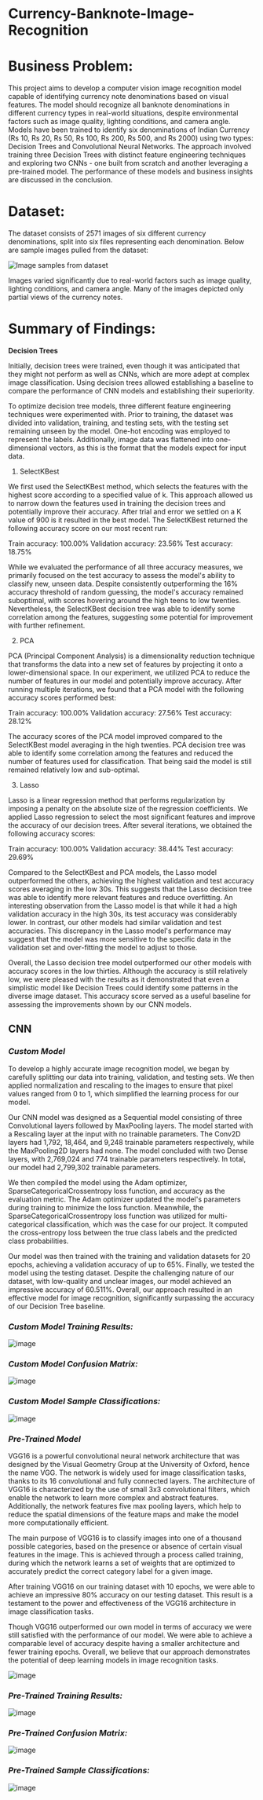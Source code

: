 # Currency-Banknote-Image-Recognition

# Business Problem:

This project aims to develop a computer vision image recognition model capable of identifying currency note denominations based on visual features. The model should recognize all banknote denominations in different currency types in real-world situations, despite environmental factors such as image quality, lighting conditions, and camera angle. Models have been trained to identify six denominations of Indian Currency (Rs 10, Rs 20, Rs 50, Rs 100, Rs 200, Rs 500, and Rs 2000) using two types: Decision Trees and Convolutional Neural Networks. The approach involved training three Decision Trees with distinct feature engineering techniques and exploring two CNNs - one built from scratch and another leveraging a pre-trained model. The performance of these models and business insights are discussed in the conclusion.

# Dataset:

The dataset consists of 2571 images of six different currency denominations, split into six files representing each denomination. Below are sample images pulled from the dataset:

![Image samples from dataset](https://user-images.githubusercontent.com/40481691/235971927-7260103b-cee4-44e3-ba53-e1cddef04358.png)

Images varied significantly due to real-world factors such as image quality, lighting conditions, and camera angle. Many of the images depicted only partial views of the currency notes.

# Summary of Findings:


**Decision Trees**

Initially, decision trees were trained, even though it was anticipated that they might not perform as well as CNNs, which are more adept at complex image classification. Using decision trees allowed establishing a baseline to compare the performance of CNN models and establishing their superiority.

To optimize decision tree models, three different feature engineering techniques were experimented with. Prior to training, the dataset was divided into validation, training, and testing sets, with the testing set remaining unseen by the model. One-hot encoding was employed to represent the labels. Additionally, image data was flattened into one-dimensional vectors, as this is the format that the models expect for input data.


1.   SelectKBest


We first used the SelectKBest method, which selects the features with the highest score according to a specified value of k. This approach allowed us to narrow down the features used in training the decision trees and potentially improve their accuracy. After trial and error we settled on a K value of 900 is it resulted in the best model. The SelectKBest returned the following accuracy score on our most recent run: 

Train accuracy: 100.00%
Validation accuracy: 23.56%
Test accuracy: 18.75%

While we evaluated the performance of all three accuracy measures, we primarily focused on the test accuracy to assess the model's ability to classify new, unseen data. Despite consistently outperforming the 16% accuracy threshold of random guessing, the model's accuracy remained suboptimal, with scores hovering around the high teens to low twenties. Nevertheless, the SelectKBest decision tree was able to identify some correlation among the features, suggesting some potential for improvement with further refinement.

2.   PCA

PCA (Principal Component Analysis) is a dimensionality reduction technique that transforms the data into a new set of features by projecting it onto a lower-dimensional space. In our experiment, we utilized PCA to reduce the number of features in our model and potentially improve accuracy. After running multiple iterations, we found that a PCA model with the following accuracy scores performed best:

Train accuracy: 100.00%
Validation accuracy: 27.56%
Test accuracy: 28.12%

The accuracy scores of the PCA model improved compared to the SelectKBest model averaging in the high twenties. PCA decision tree was able to identify some correlation among the features and reduced the number of features used for classification. That being said the model is still remained relatively low and sub-optimal.

3.   Lasso

Lasso is a linear regression method that performs regularization by imposing a penalty on the absolute size of the regression coefficients. We applied Lasso regression to select the most significant features and improve the accuracy of our decision trees. After several iterations, we obtained the following accuracy scores:

Train accuracy: 100.00%
Validation accuracy: 38.44%
Test accuracy: 29.69%

Compared to the SelectKBest and PCA models, the Lasso model outperformed the others, achieving the highest validation and test accuracy scores averaging in the low 30s. This suggests that the Lasso decision tree was able to identify more relevant features and reduce overfitting. An interesting observation from the Lasso model is that while it had a high validation accuracy in the high 30s, its test accuracy was considerably lower. In contrast, our other models had similar validation and test accuracies. This discrepancy in the Lasso model's performance may suggest that the model was more sensitive to the specific data in the validation set and over-fitting the model to adjust to those. 



Overall, the Lasso decision tree model outperformed our other models with accuracy scores in the low thirties. Although the accuracy is still relatively low, we were pleased with the results as it demonstrated that even a simplistic model like Decision Trees could identify some patterns in the diverse image dataset. This accuracy score served as a useful baseline for assessing the improvements shown by our CNN models.


## **CNN**

### ***Custom Model***

To develop a highly accurate image recognition model, we began by carefully splitting our data into training, validation, and testing sets. We then applied normalization and rescaling to the images to ensure that pixel values ranged from 0 to 1, which simplified the learning process for our model.

Our CNN model was designed as a Sequential model consisting of three Convolutional layers followed by MaxPooling layers. The model started with a Rescaling layer at the input with no trainable parameters. The Conv2D layers had 1,792, 18,464, and 9,248 trainable parameters respectively, while the MaxPooling2D layers had none. The model concluded with two Dense layers, with 2,769,024 and 774 trainable parameters respectively. In total, our model had 2,799,302 trainable parameters.

We then compiled the model using the Adam optimizer, SparseCategoricalCrossentropy loss function, and accuracy as the evaluation metric. The Adam optimizer updated the model's parameters during training to minimize the loss function. Meanwhile, the SparseCategoricalCrossentropy loss function was utilized for multi-categorical classification, which was the case for our project. It computed the cross-entropy loss between the true class labels and the predicted class probabilities.

Our model was then trained with the training and validation datasets for 20 epochs, achieving a validation accuracy of up to 65%. Finally, we tested the model using the testing dataset. Despite the challenging nature of our dataset, with low-quality and unclear images, our model achieved an impressive accuracy of 60.511%. Overall, our approach resulted in an effective model for image recognition, significantly surpassing the accuracy of our Decision Tree baseline.

### ***Custom Model Training Results:***

![image](https://user-images.githubusercontent.com/40481691/235975536-7249f62a-2365-40f8-9cc7-430cc882c414.png)

### ***Custom Model Confusion Matrix:***

![image](https://user-images.githubusercontent.com/40481691/235975182-41d68f27-6d84-46e4-b671-0ecb1fe1051a.png)

### ***Custom Model Sample Classifications:***

![image](https://user-images.githubusercontent.com/40481691/235975318-9c92f18c-a333-43d9-82f0-470f07b7100b.png)






### ***Pre-Trained Model***
VGG16 is a powerful convolutional neural network architecture that was designed by the Visual Geometry Group at the University of Oxford, hence the name VGG. The network is widely used for image classification tasks, thanks to its 16 convolutional and fully connected layers. The architecture of VGG16 is characterized by the use of small 3x3 convolutional filters, which enable the network to learn more complex and abstract features. Additionally, the network features five max pooling layers, which help to reduce the spatial dimensions of the feature maps and make the model more computationally efficient.

The main purpose of VGG16 is to classify images into one of a thousand possible categories, based on the presence or absence of certain visual features in the image. This is achieved through a process called training, during which the network learns a set of weights that are optimized to accurately predict the correct category label for a given image.

After training VGG16 on our training dataset with 10 epochs, we were able to achieve an impressive 80% accuracy on our testing dataset. This result is a testament to the power and effectiveness of the VGG16 architecture in image classification tasks.

Though VGG16 outperformed our own model in terms of accuracy we were still satisfied with the performance of our model. We were able to achieve a comparable level of accuracy despite having a smaller architecture and fewer training epochs. Overall, we believe that our approach demonstrates the potential of deep learning models in image recognition tasks.

![image](https://user-images.githubusercontent.com/40481691/235974824-de4d5eab-34da-4ca1-86ab-4a6490a53595.png)


### ***Pre-Trained Training Results:***

![image](https://user-images.githubusercontent.com/40481691/235975683-7ca00a5d-e409-48f9-9c17-94458b346cfe.png)

### ***Pre-Trained Confusion Matrix:***

![image](https://user-images.githubusercontent.com/40481691/235975770-a2fc583d-4388-4cd9-bcbc-73bc5cf62942.png)

### ***Pre-Trained Sample Classifications:***

![image](https://user-images.githubusercontent.com/40481691/235975853-5f9c7799-2fcf-480a-906b-c048fa164cdd.png)




